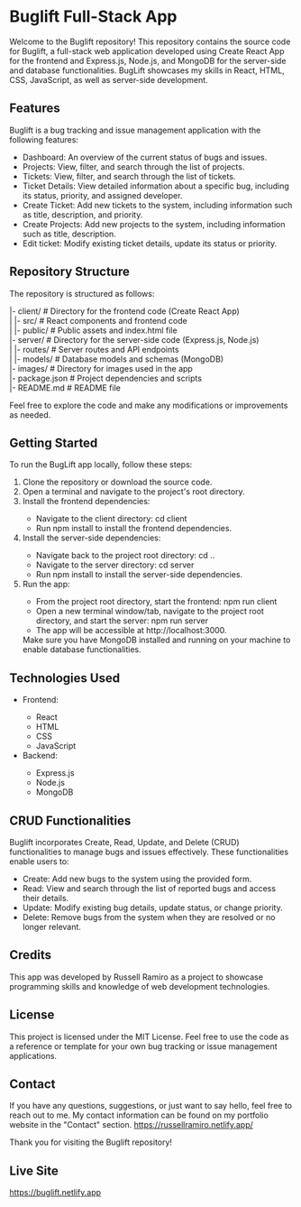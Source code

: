# Buglift Full-Stack App

Welcome to the Buglift repository! This repository contains the source code for Buglift, a full-stack web application developed using Create React App for the frontend and Express.js, Node.js, and MongoDB for the server-side and database functionalities. BugLift showcases my skills in React, HTML, CSS, JavaScript, as well as server-side development.

## Features

Buglift is a bug tracking and issue management application with the following features:

<ul>
<li>Dashboard: An overview of the current status of bugs and issues.</li>
<li>Projects: View, filter, and search through the list of projects.</li>
<li>Tickets: View, filter, and search through the list of tickets.</li>
<li>Ticket Details: View detailed information about a specific bug, including its status, priority, and assigned developer.</li>
<li>Create Ticket: Add new tickets to the system, including information such as title, description, and priority.</li>
  <li>Create Projects: Add new projects to the system, including information such as title, description.</li>
<li>Edit ticket: Modify existing ticket details, update its status or priority.</li>
</ul>

## Repository Structure

The repository is structured as follows:

|- client/               # Directory for the frontend code (Create React App)<br/>
|  |- src/               # React components and frontend code<br/>
|  |- public/            # Public assets and index.html file<br/>
|- server/               # Directory for the server-side code (Express.js, Node.js)<br/>
|  |- routes/            # Server routes and API endpoints<br/>
|  |- models/            # Database models and schemas (MongoDB)<br/>
|- images/               # Directory for images used in the app<br/>
|- package.json          # Project dependencies and scripts<br/>
|- README.md             # README file<br/>

Feel free to explore the code and make any modifications or improvements as needed.

## Getting Started
To run the BugLift app locally, follow these steps:
<ol>
<li>Clone the repository or download the source code.</li>
<li>Open a terminal and navigate to the project's root directory.</li>
<li>Install the frontend dependencies:</li>
<ul>
  <li>Navigate to the client directory: cd client</li>
<li>Run npm install to install the frontend dependencies.</li>
 </ul> 
<li>Install the server-side dependencies:</li>
  <ul>
<li>Navigate back to the project root directory: cd ..</li>
<li>Navigate to the server directory: cd server</li>
<li>Run npm install to install the server-side dependencies.</li>
    </ul>
<li>Run the app:</li>
  <ul>
<li>From the project root directory, start the frontend: npm run client</li>
<li>Open a new terminal window/tab, navigate to the project root directory, and start the server: npm run server</li>
<li>The app will be accessible at http://localhost:3000.</li>
  </ul>
Make sure you have MongoDB installed and running on your machine to enable database functionalities.
</ol>

## Technologies Used
<ul> 
<li>Frontend:</li>
  <ul>
<li>React</li>
<li>HTML</li>
<li>CSS</li>
<li>JavaScript</li>
  </ul>
<li>Backend:</li>
  <ul>
<li>Express.js</li>
<li>Node.js</li>
<li>MongoDB</li>
  </ul>
</ul>

## CRUD Functionalities
Buglift incorporates Create, Read, Update, and Delete (CRUD) functionalities to manage bugs and issues effectively. These functionalities enable users to:
<ul>
  <li>Create: Add new bugs to the system using the provided form.</li>
  <li>Read: View and search through the list of reported bugs and access their details.</li>
  <li>Update: Modify existing bug details, update status, or change priority.</li>
  <li>Delete: Remove bugs from the system when they are resolved or no longer relevant.</li>
</ul>

## Credits

This app was developed by Russell Ramiro as a project to showcase programming skills and knowledge of web development technologies.

## License

This project is licensed under the MIT License. Feel free to use the code as a reference or template for your own bug tracking or issue management applications.

## Contact

If you have any questions, suggestions, or just want to say hello, feel free to reach out to me. My contact information can be found on my portfolio website in the "Contact" section.
https://russellramiro.netlify.app/

Thank you for visiting the Buglift repository!

## Live Site

https://buglift.netlify.app
